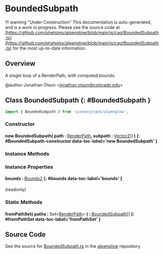 # BoundedSubpath

!!! warning "Under Construction"
    This documentation is auto-generated, and is a work in progress. Please see the source code at
    [https://github.com/phetsims/alpenglow/blob/main/js/cag/BoundedSubpath.ts](https://github.com/phetsims/alpenglow/blob/main/js/cag/BoundedSubpath.ts) for the most up-to-date information.

## Overview

A single loop of a RenderPath, with computed bounds.

@author Jonathan Olson &lt;jonathan.olson@colorado.edu&gt;

## Class BoundedSubpath {: #BoundedSubpath }


```js
import { BoundedSubpath } from 'scenerystack/alpenglow';
```
### Constructor

#### new BoundedSubpath( path : <span style="font-weight: 400;">[RenderPath](../alpenglow/RenderPath.md)</span>, subpath : <span style="font-weight: 400;">[Vector2](../dot/Vector2.md)[]</span> ) {: #BoundedSubpath-constructor data-toc-label='new BoundedSubpath' }

### Instance Methods



### Instance Properties

#### bounds : <span style="font-weight: 400;">[Bounds2](../dot/Bounds2.md)</span> {: #bounds data-toc-label='bounds' }

(readonly)

### Static Methods

#### fromPathSet( paths : <span style="font-weight: 400;">Set&lt;[RenderPath](../alpenglow/RenderPath.md)&gt;</span> ) : <span style="font-weight: 400;">[BoundedSubpath](../alpenglow/BoundedSubpath.md)[]</span> {: #fromPathSet data-toc-label='fromPathSet' }



## Source Code

See the source for [BoundedSubpath.ts](https://github.com/phetsims/alpenglow/blob/main/js/cag/BoundedSubpath.ts) in the [alpenglow](https://github.com/phetsims/alpenglow) repository.
